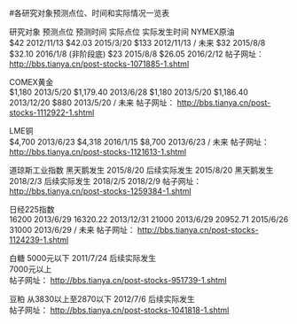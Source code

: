 #各研究对象预测点位、时间和实际情况一览表
				
研究对象	预测点位	预测时间	实际点位	实际发生时间
NYMEX原油				
	$42 	2012/11/13	$42.03 	2015/3/20
	$133 	2012/11/13	/	未来
	$32 	2015/8/8	$32.10 	2016/1/8
				(非阶段底)
	$23 	2015/8/8	$26.05 	2016/2/12
帖子网址：	http://bbs.tianya.cn/post-stocks-1071885-1.shtml			
				
COMEX黄金				
	$1,180 	2013/5/20	$1,179.40 	2013/6/28
	$1,180 	2013/5/20	$1,186.40 	2013/12/20
	$880 	2013/5/20	/	未来
帖子网址：	http://bbs.tianya.cn/post-stocks-1112922-1.shtml			
				
LME铜				
	$4,700 	2013/6/23	$4,318 	2016/1/15
	$8,700 	2013/6/23	/	未来
帖子网址：	http://bbs.tianya.cn/post-stocks-1121613-1.shtml			
				
道琼斯工业指数	黑天鹅发生	2015/8/20	后续实际发生	2015/8/20
	黑天鹅发生	2018/2/3	后续实际发生	2018/2/5
				2018/2/9
帖子网址：	http://bbs.tianya.cn/post-stocks-1259384-1.shtml			
				
日经225指数				
	16200	2013/6/29	16320.22	2013/12/31
	21000	2013/6/29	20952.71	2015/6/26
	31000	2013/6/29	/	未来
帖子网址：	http://bbs.tianya.cn/post-stocks-1124239-1.shtml			
				
白糖	5000元以下	2011/7/24	后续实际发生	
	7000元以上			
帖子网址：	http://bbs.tianya.cn/post-stocks-951739-1.shtml			
				
豆粕	从3830以上至2870以下	2012/7/6	后续实际发生	
帖子网址：	http://bbs.tianya.cn/post-stocks-1041818-1.shtml			
